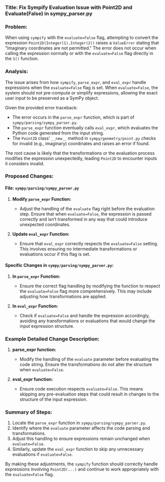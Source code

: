 ### Title: Fix Sympify Evaluation Issue with Point2D and Evaluate(False) in sympy_parser.py

### Problem:
When using `sympify` with the `evaluate=False` flag, attempting to convert the expression `Point2D(Integer(1),Integer(2))` raises a `ValueError` stating that "Imaginary coordinates are not permitted." The error does not occur when calling the expression normally or with the `evaluate=False` flag directly in the `S()` function.

### Analysis:
The issue arises from how `sympify`, `parse_expr`, and `eval_expr` handle expressions when the `evaluate=False` flag is set. When `evaluate=False`, the system should not pre-compute or simplify expressions, allowing the exact user input to be preserved as a SymPy object.

Given the provided error traceback:
- The error occurs in the `parse_expr` function, which is part of `sympy/parsing/sympy_parser.py`.
- The `parse_expr` function eventually calls `eval_expr`, which evaluates the Python code generated from the input string.
- The `Point2D` class' `__new__` method in `sympy/geometry/point.py` checks for invalid (e.g., imaginary) coordinates and raises an error if found.

The root cause is likely that the transformations or the evaluation process modifies the expression unexpectedly, leading `Point2D` to encounter inputs it considers invalid.

### Proposed Changes:
#### File: `sympy/parsing/sympy_parser.py`

1. **Modify `parse_expr` Function:**
    - Adjust the handling of the `evaluate` flag right before the evaluation step. Ensure that when `evaluate=False`, the expression is passed correctly and isn’t transformed in any way that could introduce unexpected coordinates.

2. **Update `eval_expr` Function:**
    - Ensure that `eval_expr` correctly respects the `evaluate=False` setting. This involves ensuring no intermediate transformations or evaluations occur if this flag is set.

#### Specific Changes in `sympy/parsing/sympy_parser.py`:

1. **In `parse_expr` Function:**
    - Ensure the correct flag handling by modifying the function to respect the `evaluate=False` flag more comprehensively. This may include adjusting how transformations are applied.

2. **In `eval_expr` Function:**
    - Check if `evaluate=False` and handle the expression accordingly, avoiding any transformations or evaluations that would change the input expression structure.

### Example Detailed Change Description:

1. **parse_expr function:** 
    - Modify the handling of the `evaluate` parameter before evaluating the code string. Ensure the transformations do not alter the structure when `evaluate=False`.

2. **eval_expr function:**
    - Ensure code execution respects `evaluate=False`. This means skipping any pre-evaluation steps that could result in changes to the structure of the input expression.

### Summary of Steps:
1. Locate the `parse_expr` function in `sympy/parsing/sympy_parser.py`.
2. Identify where the `evaluate` parameter affects the code parsing and transformations.
3. Adjust this handling to ensure expressions remain unchanged when `evaluate=False`.
4. Similarly, update the `eval_expr` function to skip any unnecessary evaluations if `evaluate=False`.

By making these adjustments, the `sympify` function should correctly handle expressions involving `Point2D(...)` and continue to work appropriately with the `evaluate=False` flag.